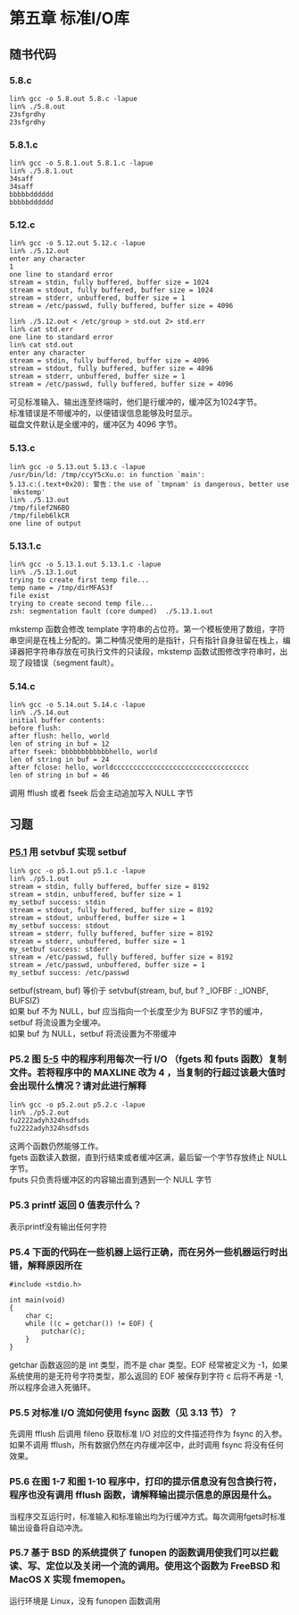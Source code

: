 # 第五章 标准I/O库

## 随书代码

### 5.8.c
```
lin% gcc -o 5.8.out 5.8.c -lapue
lin% ./5.8.out 
23sfgrdhy
23sfgrdhy
```

### 5.8.1.c
```
lin% gcc -o 5.8.1.out 5.8.1.c -lapue
lin% ./5.8.1.out 
34saff
34saff
bbbbbdddddd
bbbbbdddddd
```

### 5.12.c
```
lin% gcc -o 5.12.out 5.12.c -lapue
lin% ./5.12.out                   
enter any character
1
one line to standard error
stream = stdin, fully buffered, buffer size = 1024
stream = stdout, fully buffered, buffer size = 1024
stream = stderr, unbuffered, buffer size = 1
stream = /etc/passwd, fully buffered, buffer size = 4096

lin% ./5.12.out < /etc/group > std.out 2> std.err 
lin% cat std.err 
one line to standard error
lin% cat std.out 
enter any character
stream = stdin, fully buffered, buffer size = 4096
stream = stdout, fully buffered, buffer size = 4096
stream = stderr, unbuffered, buffer size = 1
stream = /etc/passwd, fully buffered, buffer size = 4096
```
可见标准输入、输出连至终端时，他们是行缓冲的，缓冲区为1024字节。
<br>
标准错误是不带缓冲的，以便错误信息能够及时显示。
<br>
磁盘文件默认是全缓冲的，缓冲区为 4096 字节。

### 5.13.c
```
lin% gcc -o 5.13.out 5.13.c -lapue
/usr/bin/ld: /tmp/ccyY5cXu.o: in function `main':
5.13.c:(.text+0x20): 警告：the use of `tmpnam' is dangerous, better use `mkstemp'
lin% ./5.13.out 
/tmp/filef2N6BO
/tmp/fileb6lkCR
one line of output
```

### 5.13.1.c
```
lin% gcc -o 5.13.1.out 5.13.1.c -lapue
lin% ./5.13.1.out 
trying to create first temp file...
temp name = /tmp/dirMFAS3f
file exist
trying to create second temp file...
zsh: segmentation fault (core dumped)  ./5.13.1.out
```
mkstemp 函数会修改 template 字符串的占位符。第一个模板使用了数组，字符串空间是在栈上分配的。第二种情况使用的是指针，只有指针自身驻留在栈上，编译器把字符串存放在可执行文件的只读段，mkstemp 函数试图修改字符串时，出现了段错误（segment fault）。

### 5.14.c
```
lin% gcc -o 5.14.out 5.14.c -lapue
lin% ./5.14.out 
initial buffer contents: 
before flush: 
after flush: hello, world
len of string in buf = 12
after fseek: bbbbbbbbbbbbhello, world
len of string in buf = 24
after fclose: hello, worldcccccccccccccccccccccccccccccccccc
len of string in buf = 46
```
调用 fflush 或者 fseek 后会主动追加写入 NULL 字节

## 习题

### [P5.1](./p5.1.c) 用 setvbuf 实现 setbuf
```
lin% gcc -o p5.1.out p5.1.c -lapue
lin% ./p5.1.out
stream = stdin, fully buffered, buffer size = 8192
stream = stdin, unbuffered, buffer size = 1
my_setbuf success: stdin
stream = stdout, fully buffered, buffer size = 8192
stream = stdout, unbuffered, buffer size = 1
my_setbuf success: stdout
stream = stderr, fully buffered, buffer size = 8192
stream = stderr, unbuffered, buffer size = 1
my_setbuf success: stderr
stream = /etc/passwd, fully buffered, buffer size = 8192
stream = /etc/passwd, unbuffered, buffer size = 1
my_setbuf success: /etc/passwd
```
setbuf(stream, buf) 等价于 setvbuf(stream, buf, buf ? _IOFBF : _IONBF, BUFSIZ)
<br>
如果 buf 不为 NULL，buf 应当指向一个长度至少为 BUFSIZ 字节的缓冲，setbuf 将流设置为全缓冲。
<br>
如果 buf 为 NULL，setbuf 将流设置为不带缓冲

### P5.2 图 [5-5](./5.8.1.c) 中的程序利用每次一行 I/O （fgets 和 fputs 函数）复制文件。若将程序中的 MAXLINE 改为 4 ，当复制的行超过该最大值时会出现什么情况？请对此进行解释
```
lin% gcc -o p5.2.out p5.2.c -lapue
lin% ./p5.2.out 
fu2222adyh324hsdfsds
fu2222adyh324hsdfsds
```
这两个函数仍然能够工作。
<br>
fgets 函数读入数据，直到行结束或者缓冲区满，最后留一个字节存放终止 NULL 字节。
<br>
fputs 只负责将缓冲区的内容输出直到遇到一个 NULL 字节

### P5.3 printf 返回 0 值表示什么？
表示printf没有输出任何字符

### P5.4 下面的代码在一些机器上运行正确，而在另外一些机器运行时出错，解释原因所在
```
#include <stdio.h>

int main(void)
{
    char c;
    while ((c = getchar()) != EOF) {
        putchar(c);
    }
}
```
getchar 函数返回的是 int 类型，而不是 char 类型。EOF 经常被定义为 -1，如果系统使用的是无符号字符类型，那么返回的 EOF 被保存到字符 c 后将不再是 -1, 所以程序会进入死循环。

### P5.5 对标准 I/O 流如何使用 fsync 函数（见 3.13 节）？
先调用 fflush 后调用 fileno 获取标准 I/O 对应的文件描述符作为 fsync 的入参。
<br>
如果不调用 fflush，所有数据仍然在内存缓冲区中，此时调用 fsync 将没有任何效果。

### P5.6 在图 1-7 和图 1-10 程序中，打印的提示信息没有包含换行符，程序也没有调用 fflush 函数，请解释输出提示信息的原因是什么。
当程序交互运行时，标准输入和标准输出均为行缓冲方式。每次调用fgets时标准输出设备将自动冲洗。

### P5.7 基于 BSD 的系统提供了 funopen 的函数调用使我们可以拦截读、写、定位以及关闭一个流的调用。使用这个函数为 FreeBSD 和 MacOS X 实现 fmemopen。
运行环境是 Linux，没有 funopen 函数调用
